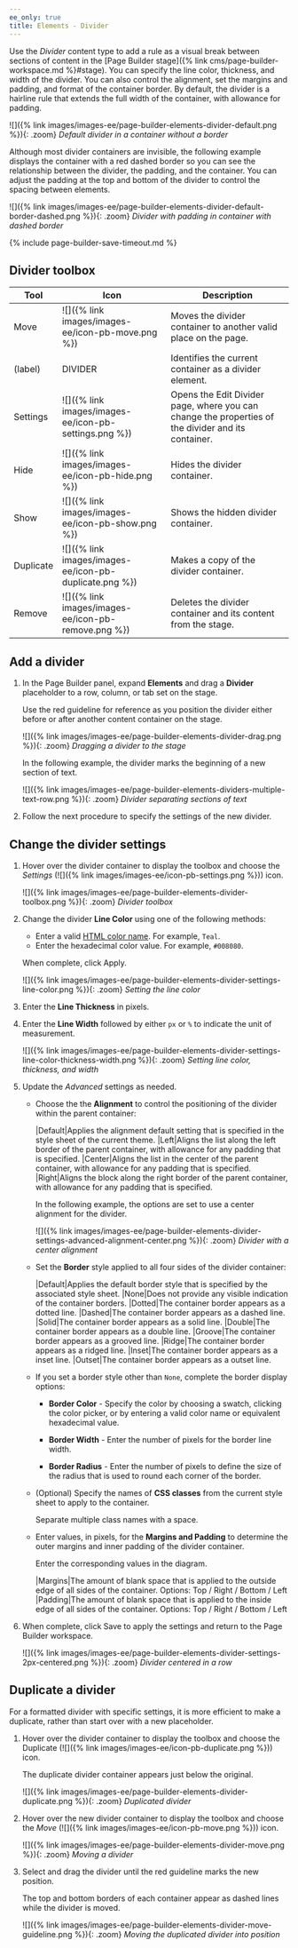 ```yaml
---
ee_only: true
title: Elements - Divider
---
```


Use the _Divider_ content type to add a rule as a visual break between sections of content in the [Page Builder stage]({% link cms/page-builder-workspace.md %}#stage). You can specify the line color, thickness, and width of the divider. You can also control the alignment, set the margins and padding, and format of the container border. By default, the divider is a hairline rule that extends the full width of the container, with allowance for padding.

![]({% link images/images-ee/page-builder-elements-divider-default.png %}){: .zoom}
_Default divider in a container without a border_

Although most divider containers are invisible, the following example displays the container with a red dashed border so you can see the relationship between the divider, the padding, and the container. You can adjust the padding at the top and bottom of the divider to control the spacing between elements.

![]({% link images/images-ee/page-builder-elements-divider-default-border-dashed.png %}){: .zoom}
_Divider with padding in container with dashed border_

{% include page-builder-save-timeout.md %}

## Divider toolbox

| Tool | Icon                | Description |
| ---- | --------------------| ------------|
| Move | ![]({% link images/images-ee/icon-pb-move.png %}) | Moves the divider container to another valid place on the page. |
| (label) | DIVIDER | Identifies the current container as a divider element. |
| Settings | ![]({% link images/images-ee/icon-pb-settings.png %}) | Opens the Edit Divider page, where you can change the properties of the divider and its container. |
| Hide | ![]({% link images/images-ee/icon-pb-hide.png %}) | Hides the divider container. |
| Show | ![]({% link images/images-ee/icon-pb-show.png %}) | Shows the hidden divider container. |
| Duplicate | ![]({% link images/images-ee/icon-pb-duplicate.png %}) | Makes a copy of the divider container. |
| Remove | ![]({% link images/images-ee/icon-pb-remove.png %}) | Deletes the divider container and its content from the stage. |

## Add a divider

1. In the Page Builder panel, expand **Elements** and drag a **Divider** placeholder to a row, column, or tab set on the stage.

   Use the red guideline for reference as you position the divider either before or after another content container on the stage.

   ![]({% link images/images-ee/page-builder-elements-divider-drag.png %}){: .zoom}
   _Dragging a divider to the stage_

   In the following example, the divider marks the beginning of a new section of text.

   ![]({% link images/images-ee/page-builder-elements-dividers-multiple-text-row.png %}){: .zoom}
   _Divider separating sections of text_

1. Follow the next procedure to specify the settings of the new divider.

## Change the divider settings

1. Hover over the divider container to display the toolbox and choose the _Settings_ (![]({% link images/images-ee/icon-pb-settings.png %})) icon.

   ![]({% link images/images-ee/page-builder-elements-divider-toolbox.png %}){: .zoom}
   _Divider toolbox_

1. Change the divider **Line Color** using one of the following methods:

   - Enter a valid [HTML color name][1]. For example, `Teal`.
   - Enter the hexadecimal color value. For example, `#008080`.

   When complete, click <span class="btn">Apply</span>.

   ![]({% link images/images-ee/page-builder-elements-divider-settings-line-color.png %}){: .zoom}
   _Setting the line color_

1. Enter the **Line Thickness** in pixels.

1. Enter the **Line Width** followed by either `px` or `%` to indicate the unit of measurement.

   ![]({% link images/images-ee/page-builder-elements-divider-settings-line-color-thickness-width.png %}){: .zoom}
   _Setting line color, thickness, and width_

1. Update the _Advanced_ settings as needed.

   - Choose the the **Alignment** to control the positioning of the divider within the parent container:

      |Default|Applies the alignment default setting that is specified in the style sheet of the current theme.
      |Left|Aligns the list along the left border of the parent container, with allowance for any padding that is specified.
      |Center|Aligns the list in the center of the parent container, with allowance for any padding that is specified.
      |Right|Aligns the block along the right border of the parent container, with allowance for any padding that is specified.

      In the following example, the options are set to use a center alignment for the divider.

      ![]({% link images/images-ee/page-builder-elements-divider-settings-advanced-alignment-center.png %}){: .zoom}
      _Divider with a center alignment_

   - Set the **Border** style applied to all four sides of the divider container:

      |Default|Applies the default border style that is specified by the associated style sheet.
      |None|Does not provide any visible indication of the container borders.
      |Dotted|The container border appears as a dotted line.
      |Dashed|The container border appears as a dashed line.
      |Solid|The container border appears as a solid line.
      |Double|The container border appears as a double line.
      |Groove|The container border appears as a grooved line.
      |Ridge|The container border appears as a ridged line.
      |Inset|The container border appears as a inset line.
      |Outset|The container border appears as a outset line.

   - If you set a border style other than `None`, complete the border display options:

      - **Border Color** - Specify the color by choosing a swatch, clicking the color picker, or by entering a valid color name or equivalent hexadecimal value.

      - **Border Width** - Enter the number of pixels for the border line width.

      - **Border Radius** - Enter the number of pixels to define the size of the radius that is used to round each corner of the border.

   - (Optional) Specify the names of **CSS classes** from the current style sheet to apply to the container.

      Separate multiple class names with a space.

   - Enter values, in pixels, for the **Margins and Padding** to determine the outer margins and inner padding of the divider container.

      Enter the corresponding values in the diagram.

      |Margins|The amount of blank space that is applied to the outside edge of all sides of the container. Options: Top / Right / Bottom / Left
      |Padding|The amount of blank space that is applied to the inside edge of all sides of the container. Options: Top / Right / Bottom / Left

1. When complete, click <span class="btn">Save</span> to apply the settings and return to the Page Builder workspace.

   ![]({% link images/images-ee/page-builder-elements-divider-settings-2px-centered.png %}){: .zoom}
   _Divider centered in a row_

## Duplicate a divider

For a formatted divider with specific settings, it is more efficient to make a duplicate, rather than start over with a new placeholder.

1. Hover over the divider container to display the toolbox and choose the  Duplicate (![]({% link images/images-ee/icon-pb-duplicate.png %})) icon.

   The duplicate divider container appears just below the original.

   ![]({% link images/images-ee/page-builder-elements-divider-duplicate.png %}){: .zoom}
   _Duplicated divider_

1. Hover over the new divider container to display the toolbox and choose the _Move_ (![]({% link images/images-ee/icon-pb-move.png %})) icon.

   ![]({% link images/images-ee/page-builder-elements-divider-move.png %}){: .zoom}
   _Moving a divider_

1. Select and drag the divider until the red guideline marks the new position.

   The top and bottom borders of each container appear as dashed lines while the divider is moved.

   ![]({% link images/images-ee/page-builder-elements-divider-move-guideline.png %}){: .zoom}
   _Moving the duplicated divider into position_

[1]: https://en.wikipedia.org/wiki/Web_colors

